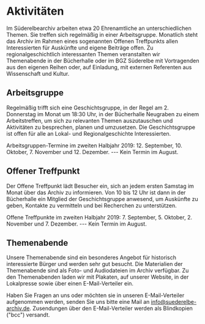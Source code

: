 # Aktivitäten

Im Süderelbearchiv arbeiten etwa 20 Ehrenamtliche an unterschiedlichen Themen. Sie treffen sich regelmäßig in einer Arbeitsgruppe. Monatlich
steht das Archiv im Rahmen eines sogenannten Offenen Treffpunkts allen Interessierten für Auskünfte und eigene Beiträge offen. Zu regionalgeschichtlich interessanten Themen veranstalten wir Themenabende in der Bücherhalle oder im BGZ Süderelbe mit Vortragenden aus den eigenen Reihen oder, auf Einladung, mit externen Referenten aus Wissenschaft und Kultur.

## Arbeitsgruppe

Regelmäßig trifft sich eine Geschichtsgruppe, in der Regel am 2. Donnerstag im Monat um 18:30 Uhr, in der Bücherhalle Neugraben zu einem Arbeitstreffen, um sich zu relevanten Themen auszutauschen und Aktivitäten zu besprechen, planen und umzusetzen. Die Geschichtsgruppe ist offen für alle an Lokal- und Regionalgeschichte Interessierten.

Arbeitsgruppen-Termine im zweiten Halbjahr 2019: 12. September, 10. Oktober, 7. November und 12. Dezember. --- Kein Termin im August.


## Offener Treffpunkt

Der Offene Treffpunkt lädt Besucher ein, sich an jedem ersten Samstag im Monat über das Archiv zu informieren. Von 10 bis 12 Uhr ist dann in der Bücherhalle ein Mitglied der Geschichtsgruppe anwesend, um Auskünfte zu geben, Kontakte zu vermitteln und bei Recherchen zu unterstützen.

Offene Treffpunkte im zweiten Halbjahr 2019: 7. September, 5. Oktober, 2. November und 7. Dezember. --- Kein Termin im August.

## Themenabende

Unsere Themenabende sind ein besonderes Angebot für historisch interessierte Bürger und werden sehr gut besucht. Die Materialien der
Themenabende sind als Foto- und Audiodateien im Archiv verfügbar. Zu den Themenabenden laden wir mit Plakaten, auf unserer Website, in der Lokalpresse sowie über einen E-Mail-Verteiler ein.

Haben Sie Fragen an uns oder möchten sie in unseren E-Mail-Verteiler aufgenommen werden, senden Sie uns bitte eine Mail an [info@suederelbe-archiv.de](mailto:info@suederelbe-archiv.de). Zusendungen über den E-Mail-Verteiler werden als Blindkopien ("bcc") versandt.
